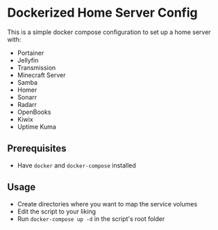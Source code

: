 # Dockerized Home Server Config

This is a simple docker compose configuration to set up a home server with:
- Portainer
- Jellyfin
- Transmission
- Minecraft Server
- Samba
- Homer
- Sonarr
- Radarr
- OpenBooks
- Kiwix
- Uptime Kuma

## Prerequisites

- Have `docker` and `docker-compose` installed

## Usage

- Create directories where you want to map the service volumes
- Edit the script to your liking
- Run `docker-compose up -d` in the script's root folder
